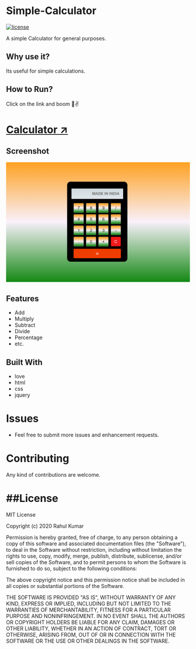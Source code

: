 
# Simple-Calculator

<a href=""><img src="https://img.shields.io/badge/License-MIT-blue.svg" alt="license"/></a>

A simple Calculator for general purposes.

## Why use it?

Its useful for simple calculations.

## How to Run?

Click on the link and boom 🌻✌
# <a href="https://iamrahul8.github.io/Calculator/" >Calculator ↗</a> 

## Screenshot
![calcscreen](image_2022-03-07_185315.png)


## Features

* Add
* Multiply
* Subtract
* Divide
* Percentage
* etc.

## Built With

* love
* html
* css
* jquery

Issues
==========

* Feel free to submit more issues and enhancement requests.

Contributing
==========
Any kind of contributions are welcome.


##License
========
MIT License

Copyright (c) 2020 Rahul Kumar

Permission is hereby granted, free of charge, to any person obtaining a copy
of this software and associated documentation files (the "Software"), to deal
in the Software without restriction, including without limitation the rights
to use, copy, modify, merge, publish, distribute, sublicense, and/or sell
copies of the Software, and to permit persons to whom the Software is
furnished to do so, subject to the following conditions:

The above copyright notice and this permission notice shall be included in all
copies or substantial portions of the Software.

THE SOFTWARE IS PROVIDED "AS IS", WITHOUT WARRANTY OF ANY KIND, EXPRESS OR
IMPLIED, INCLUDING BUT NOT LIMITED TO THE WARRANTIES OF MERCHANTABILITY,
FITNESS FOR A PARTICULAR PURPOSE AND NONINFRINGEMENT. IN NO EVENT SHALL THE
AUTHORS OR COPYRIGHT HOLDERS BE LIABLE FOR ANY CLAIM, DAMAGES OR OTHER
LIABILITY, WHETHER IN AN ACTION OF CONTRACT, TORT OR OTHERWISE, ARISING FROM,
OUT OF OR IN CONNECTION WITH THE SOFTWARE OR THE USE OR OTHER DEALINGS IN THE
SOFTWARE.


